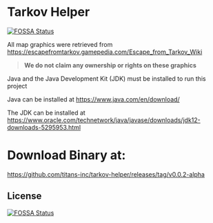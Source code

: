 # Tarkov Helper
[![FOSSA Status](https://app.fossa.io/api/projects/git%2Bgithub.com%2Ftitans-inc%2Ftarkov-helper.svg?type=shield)](https://app.fossa.io/projects/git%2Bgithub.com%2Ftitans-inc%2Ftarkov-helper?ref=badge_shield)

All map graphics were retrieved from https://escapefromtarkov.gamepedia.com/Escape_from_Tarkov_Wiki 

>**We do not claim any ownership or rights on these graphics**

Java and the Java Development Kit (JDK) must be installed to run this project

Java can be installed at https://www.java.com/en/download/

The JDK can be installed at https://www.oracle.com/technetwork/java/javase/downloads/jdk12-downloads-5295953.html

# Download Binary at:

https://github.com/titans-inc/tarkov-helper/releases/tag/v0.0.2-alpha

## License
[![FOSSA Status](https://app.fossa.io/api/projects/git%2Bgithub.com%2Ftitans-inc%2Ftarkov-helper.svg?type=large)](https://app.fossa.io/projects/git%2Bgithub.com%2Ftitans-inc%2Ftarkov-helper?ref=badge_large)
